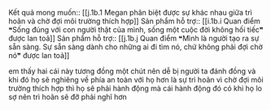 Kết quả mong muốn:: [[j.1b.1 Megan phân biệt được sự khác nhau giữa trì hoãn và chờ đợi môi trường thích hợp]]
Sản phẩm hỗ trợ:: [[i.1b.i Quan điểm ❝Sống đúng với con người thật của mình, sống một cuộc đời không hối tiếc❞ được lan toả]]
Sản phẩm hỗ trợ:: [[j.1b.j Quan điểm ❝Mình là người tạo ra sự sẵn sàng. Sự sẵn sàng dành cho những ai đi tìm nó, chứ không phải đợi chờ nó❞ được lan toả]]


em thấy hai cái này tương đồng một chút nên dễ bị người ta đánh đồng
và khi đó họ sẽ nghiêng về phía an toàn với họ hơn
là sự trì hoãn
vì chờ đợi môi trường thích hợp thì họ sẽ phải hành động
mà cái hành động đó có khi họ lo sợ
nên trì hoãn sẽ đỡ phải nghĩ hơn